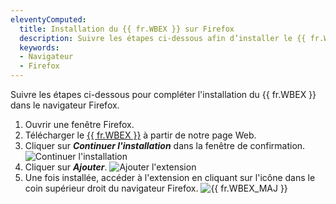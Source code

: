 ```yaml
---
eleventyComputed:
  title: Installation du {{ fr.WBEX }} sur Firefox
  description: Suivre les étapes ci-dessous afin d’installer le {{ fr.WBEX }} dans le navigateur Firefox.
  keywords:
  - Navigateur
  - Firefox
---
```

Suivre les étapes ci-dessous pour compléter l'installation du {{ fr.WBEX }} dans le navigateur Firefox.
1. Ouvrir une fenêtre Firefox.
2. Télécharger le [{{ fr.WBEX }}](https://devolutions.net/fr/workspace/) à partir de notre page Web.
3. Cliquer sur ***Continuer l'installation*** dans la fenêtre de confirmation.
![Continuer l'installation](https://cdnweb.devolutions.net/docs/fr/kb/KB4038.png)
1. Cliquer sur ***Ajouter***.
![Ajouter l'extension](https://cdnweb.devolutions.net/docs/fr/kb/KB4039.png)
1. Une fois installée, accéder à l'extension en cliquant sur l'icône dans le coin supérieur droit du navigateur Firefox.
![{{ fr.WBEX_MAJ }}](https://cdnweb.devolutions.net/docs/fr/kb/KB4040.png)
